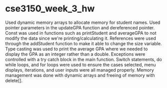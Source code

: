 # cse3150_week_3_hw

Used dynamic memory arrays to allocate memory for student names.
Used pointer parameters in the updateGPA function and dereferenced pointer.
Const was used in functions such as printStudent and averageGPA to not modify the data since we're printing/calculating it.
References were used through the addStudent function to make it able to change the size variable.
Type casting was used to print the average GPA where we needed to display the GPA as an integer rather than a double.
Exceptions were controlled with a try catch block in the main function.
Switch statements, do while loops, and for loops were used to ensure the cases selected, menu displays, iterations, and user inputs were all managed properly.
Memory management was done with dynamic arrays and freeing of memory with delete[].
